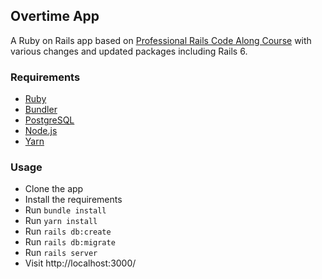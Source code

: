 ## Overtime App

A Ruby on Rails app based on [Professional Rails Code Along Course](https://www.udemy.com/professional-ruby-on-rails-coding-course/) with various changes and updated packages including Rails 6.

### Requirements

* [Ruby](https://www.ruby-lang.org/en/)
* [Bundler](https://bundler.io/)
* [PostgreSQL](https://www.postgresql.org/)
* [Node.js](https://nodejs.org/en/)
* [Yarn](https://yarnpkg.com/en/)

### Usage

* Clone the app
* Install the requirements
* Run `bundle install`
* Run `yarn install`
* Run `rails db:create`
* Run `rails db:migrate`
* Run `rails server`
* Visit http://localhost:3000/
